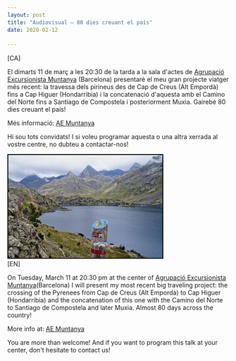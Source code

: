 ```yaml
---
layout: post
title: "Audiovisual – 80 dies creuant el país"
date: 2020-02-12

---
```


[CA]

El dimarts 11 de març a les 20:30 de la tarda a la sala d'actes de <a href="http://www.aemuntanya.cat/" target="_blank">Agrupació Excursionista Muntanya</a> (Barcelona) presentaré el meu gran projecte viatger més recent: la travessa dels pirineus des de Cap de Creus (Alt Empordà) fins a Cap Higuer (Hondarribia) i la concatenació d'aquesta amb el Camino del Norte fins a Santiago de Compostela i posteriorment Muxia. Gairebé 80 dies creuant el país!

Més informació: <a href="http://www.aemuntanya.cat/activitats/audiovisual-80-dies-creuant-pais-gr-11-cami-sant-jaume/" target="_blank">AE Muntanya</a>

Hi sou tots convidats!
I si voleu programar aquesta o una altra xerrada al vostre centre, no dubteu a contactar-nos!

<img src="/images/galleries/2019_Transpirenaica/thumbs/DSC06419cnv.jpg" alt="Transpirenaica i Camino del Norte" style="border: 2px black solid"/>

<br/>
[EN]


On Tuesday, March 11 at 20:30 pm at the center of <a href="http://www.aemuntanya.cat/" target="_blank">Agrupació Excursionista Muntanya</a>(Barcelona) I will present my most recent big traveling project: the crossing of the Pyrenees from Cap de Creus (Alt Empordà) to Cap Higuer (Hondarribia) and the concatenation of this one with the Camino del Norte to Santiago de Compostela and later Muxia. Almost 80 days across the country!

More info at: <a href="http://www.aemuntanya.cat/activitats/audiovisual-80-dies-creuant-pais-gr-11-cami-sant-jaume/" target="_blank">AE Muntanya</a>

You are more than welcome! And if you want to program this talk at your center, don't hesitate to contact us!
